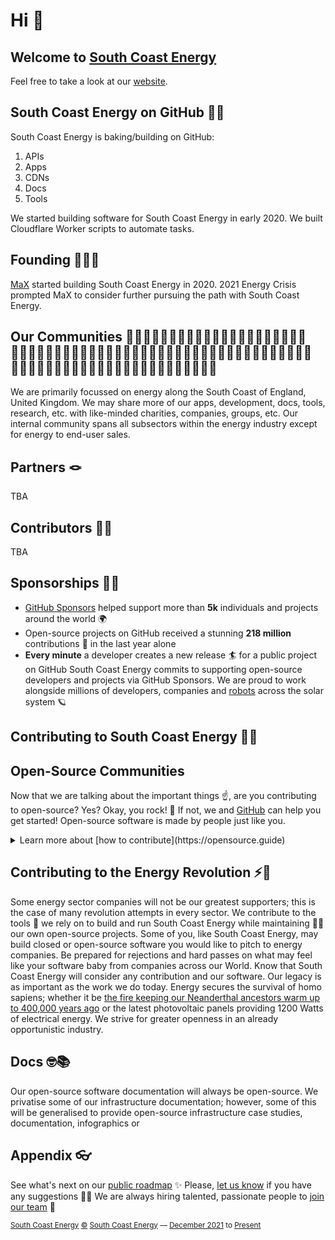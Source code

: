 # Hi 👋 

## Welcome to [South Coast Energy](https://github.com/SouthCoastEnergy)

Feel free to take a look at our [website](https://southcoast.energy).

## South Coast Energy on GitHub 🧑‍🍳
South Coast Energy is baking/building on GitHub:
1.	APIs
2.	Apps
3.	CDNs
4.	Docs
5.	Tools

We started building software for South Coast Energy in early 2020.
We built Cloudflare Worker scripts to automate tasks.

## Founding 👨🏻‍💻
[MaX](https://github.com/MaXFalstein) started building South Coast Energy in 2020.
2021 Energy Crisis prompted MaX to consider further pursuing the path with South Coast Energy.

## Our Communities 👨‍👩‍👦👨‍👩‍👧👨‍👩‍👧‍👦👨‍👩‍👦‍👦👨‍👩‍👧‍👧👩‍👩‍👦👩‍👩‍👧👩‍👩‍👧‍👦👩‍👩‍👦‍👦👩‍👩‍👧‍👧👨‍👨‍👦👨‍👨‍👧👨‍👨‍👧‍👦👨‍👨‍👦‍👦👨‍👨‍👧‍👧👩‍👦👩‍👧👩‍👧‍👦👩‍👦‍👦👩‍👧‍👧👨‍👦👨‍👧👨‍👧‍👦👨‍👦‍👦👨‍👧‍👧
We are primarily focussed on energy along the South Coast of England, United Kingdom.
We may share more of our apps, development, docs, tools, research, etc. with like-minded charities, companies, groups, etc.
Our internal community spans all subsectors within the energy industry except for energy to end-user sales.

## Partners 🪢
TBA

## Contributors 🧑‍🔧
TBA

## Sponsorships 🐕‍🦺
- [GitHub Sponsors](https://github.com/sponsors) helped support more than **5k** individuals and projects around the world 🌍
- Open-source projects on GitHub received a stunning **218 million** contributions 🚀 in the last year alone
- **Every minute** a developer creates a new release 🏄 for a public project on GitHub
South Coast Energy commits to supporting open-source developers and projects via GitHub Sponsors.
We are proud to work alongside millions of developers, companies and [robots](https://github.com/readme/featured/nasa-ingenuity-helicopter) across the solar system 🪐

## Contributing to South Coast Energy 🧑‍🏭

## Open-Source Communities
Now that we are talking about the important things ☝️, are you contributing to open-source? Yes? Okay, you rock! 🎸 If not, we and [GitHub](https://github.com) can help you get started! Open-source software is made by people just like you.
<details> 
<summary>Learn more about [how to contribute](https://opensource.guide)</summary>
<br>
<ul>
<li>[How to Contribute to Open-Source](https://opensource.guide/how-to-contribute)</li>
<li>[Starting an Open Source Project](https://opensource.guide/starting-a-project)</li>
<li>[Finding Users for Your Project](https://opensource.guide/finding-users)</li>
<li>[Building Welcoming Communities](https://opensource.guide/building-community)</li>
<li>[Best Practices for Maintainers](https://opensource.guide/best-practices)</li>
<li>[Leadership and Governance](https://opensource.guide/leadership-and-governance)</li>
<li>[Getting Paid for Open-Source Work](https://opensource.guide/getting-paid)</li>
<li>[Your Code of Conduct](https://opensource.guide/code-of-conduct)</li>
<li>[Open-Source Metrics](https://opensource.guide/metrics)</li>
<li>[The Legal Side of Open Source](https://opensource.guide/legal/)</li>
</ul>
</details>

## Contributing to the Energy Revolution ⚡️🔋

Some energy sector companies will not be our greatest supporters; this is the case of many revolution attempts in every sector.
We contribute to the tools 🔧 we rely on to build and run South Coast Energy while maintaining 🧙‍♂️ our own open-source projects.
Some of you, like South Coast Energy, may build closed or open-source software you would like to pitch to energy companies.
Be prepared for rejections and hard passes on what may feel like your software baby from companies across our World.
Know that South Coast Energy will consider any contribution and our software. Our legacy is as important as the work we do today.
Energy secures the survival of homo sapiens; whether it be [the fire keeping our Neanderthal ancestors warm up to 400,000 years ago](https://www.sapiens.org/archaeology/neanderthal-fire) or the latest photovoltaic panels providing 1200 Watts of electrical energy.
We strive for greater openness in an already opportunistic industry.

## Docs 🤓📚

Our open-source software documentation will always be open-source.
We privatise some of our infrastructure documentation; however, some of this will be generalised to provide open-source infrastructure case studies, documentation, infographics or 

## Appendix 👓

See what's next on our [public roadmap](https://github.com/SouthCoastEnergy/roadmap) ✨
Please, [let us know](https://github.com/SouthCoastEnergy/feedback) if you have any suggestions 🙇‍♂️
We are always hiring talented, passionate people to [join our team](https://github.com/SouthCoastEnergy/careers) 🙌

<sub><a href="https://southcoast.energy">South Coast Energy</a> <a href="https://legal.southcoast.energy/copyright">©</a> <a href="https://southcoast.energy">South Coast Energy</a> — <a href="https://southcoast.energy/founding" id="originyear">December 2021</a> to <a href="https://southcoast.energy/latest" id="monthyear">Present</a></sub>

